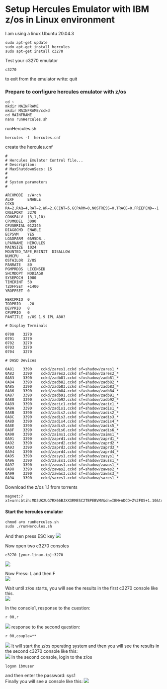 # Setup Hercules Emulator with IBM z/os in Linux environment
I am using a linux Ubuntu 20.04.3
```
sudo apt-get update
sudo apt-get install hercules
sudo apt-get install c3270
```
Test your c3270 emulator
```
c3270
```
to exit from the emulator write: quit
### Prepare to configure hercules emulator with z/os
```
cd ~
mkdir MAINFRAME
mkdir MAINFRAME/cckd
cd MAINFRAME
nano runHercules.sh
```
runHercules.sh
```
hercules -f  hercules.cnf
```
create the hercules.cnf
```
#
# Hercules Emulator Control file...
# Description: 
# MaxShutdownSecs: 15
#
#
# System parameters
#

ARCHMODE  z/Arch
ALRF      ENABLE
CCKD      RA=2,RAQ=4,RAT=2,WR=2,GCINT=5,GCPARM=0,NOSTRESS=0,TRACE=0,FREEPEND=-1
CNSLPORT  3270
CONKPALV  (3,1,10)
CPUMODEL  3090
CPUSERIAL 012345
DIAG8CMD  ENABLE
ECPSVM    YES
LOADPARM  0A95DB..
LPARNAME  HERCULES
MAINSIZE  1024
MOUNTED_TAPE_REINIT  DISALLOW
NUMCPU    4
OSTAILOR  Z/OS
PANRATE   80
PGMPRDOS  LICENSED
SHCMDOPT  NODIAG8
SYSEPOCH  1900
TIMERINT  50
TZOFFSET  +1400
YROFFSET  0

HERCPRIO  0
TODPRIO   -20
DEVPRIO   8
CPUPRIO   0
PANTITLE  z/OS 1.9 IPL A80?

# Display Terminals

0700    3270
0701    3270
0702    3270
0703    3270
0704    3270

# DASD Devices

0A81    3390    cckd/zares1.cckd sf=shadow/zares1_*
0A82    3390    cckd/zares2.cckd sf=shadow/zares2_*
0A83    3390    cckd/zadb81.cckd sf=shadow/zadb81_*
0A84    3390    cckd/zadb82.cckd sf=shadow/zadb82_*
0A85    3390    cckd/zadb83.cckd sf=shadow/zadb83_*
0A86    3390    cckd/zadb84.cckd sf=shadow/zadb84_*
0A87    3390    cckd/zadb91.cckd sf=shadow/zadb91_*
0A88    3390    cckd/zadb92.cckd sf=shadow/zadb92_*
0A89    3390    cckd/zacic1.cckd sf=shadow/zacic1_*
0A8A    3390    cckd/zadis1.cckd sf=shadow/zadis1_*
0A8B    3390    cckd/zadis2.cckd sf=shadow/zadis2_*
0A8C    3390    cckd/zadis3.cckd sf=shadow/zadis3_*
0A8D    3390    cckd/zadis4.cckd sf=shadow/zadis4_*
0A8E    3390    cckd/zadis5.cckd sf=shadow/zadis5_*
0A8F    3390    cckd/zadis6.cckd sf=shadow/zadis6_*
0A90    3390    cckd/zaims1.cckd sf=shadow/zaims1_*
0A91    3390    cckd/zaprd1.cckd sf=shadow/zaprd1_*
0A92    3390    cckd/zaprd2.cckd sf=shadow/zaprd2_*
0A93    3390    cckd/zaprd3.cckd sf=shadow/zaprd3_*
0A94    3390    cckd/zaprd4.cckd sf=shadow/zaprd4_*
0A95    3390    cckd/zasys1.cckd sf=shadow/zasys1_*
0A96    3390    cckd/zauss1.cckd sf=shadow/zauss1_*
0A97    3390    cckd/zawas1.cckd sf=shadow/zawas1_*
0A98    3390    cckd/zawas2.cckd sf=shadow/zawas2_*
0A99    3390    cckd/zawas3.cckd sf=shadow/zawas3_*
0A9A    3390    cckd/sares1.cckd sf=shadow/sares1_*
```
Download the z/os 1.1 from torrents
```
magnet:?xt=urn:btih:MD3UK2UG7RX66BJXX3RMESC2TBPEBVMV&dn=IBM+ADCD+Z%2FOS+1.10&tr=udp://tracker.publicbt.com:80/announce
```
#### Start the hercules emulator
```
chmod a+x runHercules.sh
sudo ./runHercules.sh
```
And then press ESC key 
![](images/emulator01.png)
   
Now open two c3270 consoles
```
c3270 [your-linux-ip]:3270
```
![](images/c327001.png)


Now Press: L and then F    
![](images/emulator02.png)
   
Wait until z/os starts, you will see the results in the first c3270 console like this.   
![](images/c327002.png)
     
In the console1, response to the cuestion:
```
r 00,r
```
![](images/c327003.png)
response to the second question:
```
r 00,couple=**
```
![](images/c327004.png)
It will start the z/os operating system and then you will see the results in the second c3270 console like this:      
![](images/c327005.png)
In the second console, login to the z/os
```
logon ibmuser
```
and then enter the password: sys1    
Finally you will see a console like this:
![](images/c327006.png)


